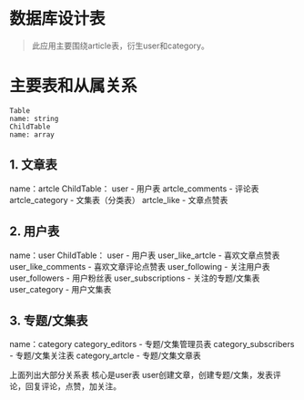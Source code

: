 # 数据库设计表
> 此应用主要围绕article表，衍生user和category。

# 主要表和从属关系
```
Table
name: string
ChildTable
name: array
```
## 1. 文章表
name：artcle
ChildTable：
user - 用户表
artcle_comments - 评论表
artcle_category - 文集表（分类表）
artcle_like - 文章点赞表
## 2. 用户表
name：user
ChildTable：
user - 用户表
user_like_artcle - 喜欢文章点赞表
user_like_comments - 喜欢文章评论点赞表
user_following - 关注用户表
user_followers - 用户粉丝表
user_subscriptions - 关注的专题/文集表
user_category - 用户文集表
## 3. 专题/文集表
name：category
category_editors - 专题/文集管理员表
category_subscribers - 专题/文集关注表
category_artcle - 专题/文集文章表

上面列出大部分关系表
核心是user表
user创建文章，创建专题/文集，发表评论，回复评论，点赞，加关注。



